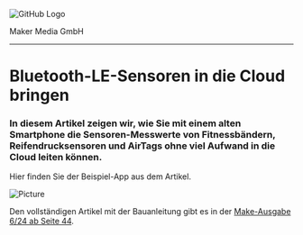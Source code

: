 ![GitHub Logo](http://www.heise.de/make/icons/make_logo.png)

Maker Media GmbH

***

#  Bluetooth-LE-Sensoren in die Cloud bringen

###  In diesem Artikel zeigen wir, wie Sie mit einem alten Smartphone die Sensoren-Messwerte von Fitnessbändern, Reifendrucksensoren und AirTags ohne viel Aufwand in die Cloud leiten können. 

Hier finden Sie der Beispiel-App aus dem Artikel.

![Picture](https://github.com/MakeMagazinDE/) 

Den vollständigen Artikel mit der Bauanleitung gibt es in der [Make-Ausgabe 6/24 ab Seite 44](https://www.heise.de/ratgeber/Bluetooth-LE-Sensoren-in-die-Cloud-bringen-9992773).
